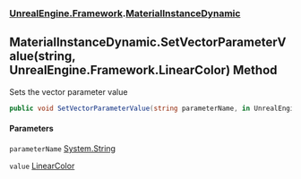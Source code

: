 ### [UnrealEngine.Framework](./UnrealEngine-Framework.md 'UnrealEngine.Framework').[MaterialInstanceDynamic](./MaterialInstanceDynamic.md 'UnrealEngine.Framework.MaterialInstanceDynamic')
## MaterialInstanceDynamic.SetVectorParameterValue(string, UnrealEngine.Framework.LinearColor) Method
Sets the vector parameter value  
```csharp
public void SetVectorParameterValue(string parameterName, in UnrealEngine.Framework.LinearColor value);
```
#### Parameters
<a name='UnrealEngine-Framework-MaterialInstanceDynamic-SetVectorParameterValue(string_UnrealEngine-Framework-LinearColor)-parameterName'></a>
`parameterName` [System.String](https://docs.microsoft.com/en-us/dotnet/api/System.String 'System.String')  
  
<a name='UnrealEngine-Framework-MaterialInstanceDynamic-SetVectorParameterValue(string_UnrealEngine-Framework-LinearColor)-value'></a>
`value` [LinearColor](./LinearColor.md 'UnrealEngine.Framework.LinearColor')  
  
